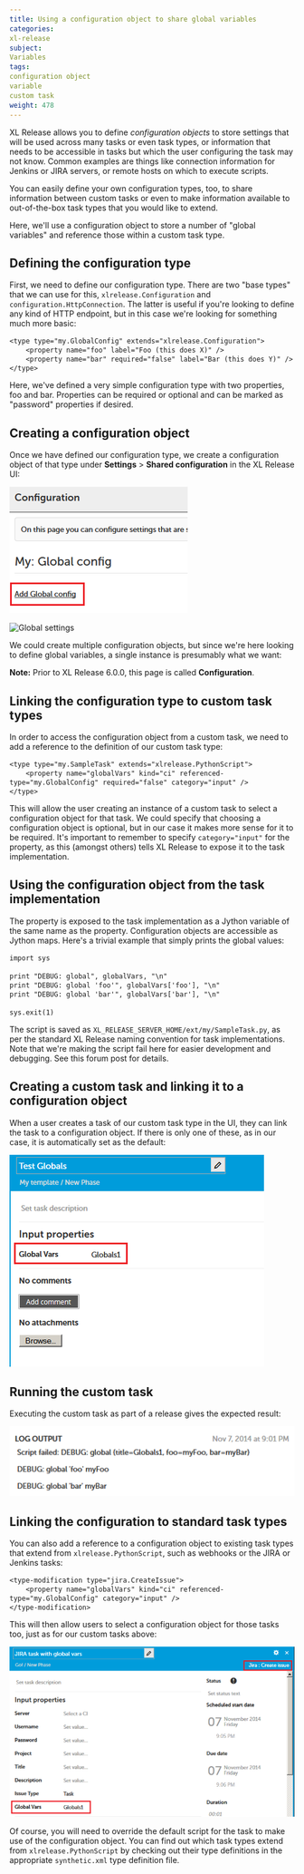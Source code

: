 ```yaml
---
title: Using a configuration object to share global variables
categories:
xl-release
subject:
Variables
tags:
configuration object
variable
custom task
weight: 478
---
```


XL Release allows you to define *configuration objects* to store settings that will be used across many tasks or even task types, or information that needs to be accessible in tasks but which the user configuring the task may not know. Common examples are things like connection information for Jenkins or JIRA servers, or remote hosts on which to execute scripts.

You can easily define your own configuration types, too, to share information between custom tasks or even to make information available to out-of-the-box task types that you would like to extend.

Here, we'll use a configuration object to store a number of "global variables" and reference those within a custom task type.

## Defining the configuration type

First, we need to define our configuration type. There are two "base types" that we can use for this, `xlrelease.Configuration` and `configuration.HttpConnection`. The latter is useful if you're looking to define any kind of HTTP endpoint, but in this case we're looking for something much more basic:

    <type type="my.GlobalConfig" extends="xlrelease.Configuration">
        <property name="foo" label="Foo (this does X)" />
        <property name="bar" required="false" label="Bar (this does Y)" />
    </type>

Here, we've defined a very simple configuration type with two properties, foo and bar. Properties can be required or optional and can be marked as "password" properties if desired.

## Creating a configuration object

Once we have defined our configuration type, we create a configuration object of that type under **Settings** > **Shared configuration** in the XL Release UI:

![Add global config](../images/settings-new-global-config.png)

![Global settings](../images/settings-globals1.png)

We could create multiple configuration objects, but since we're here looking to define global variables, a single instance is presumably what we want:

**Note:** Prior to XL Release 6.0.0, this page is called **Configuration**.

## Linking the configuration type to custom task types

In order to access the configuration object from a custom task, we need to add a reference to the definition of our custom task type:

    <type type="my.SampleTask" extends="xlrelease.PythonScript">
        <property name="globalVars" kind="ci" referenced-type="my.GlobalConfig" required="false" category="input" />
    </type>

This will allow the user creating an instance of a custom task to select a configuration object for that task. We could specify that choosing a configuration object is optional, but in our case it makes more sense for it to be required. It's important to remember to specify `category="input"` for the property, as this (amongst others) tells XL Release to expose it to the task implementation.

## Using the configuration object from the task implementation

The property is exposed to the task implementation as a Jython variable of the same name as the property. Configuration objects are accessible as Jython maps. Here's a trivial example that simply prints the global values:

    import sys

    print "DEBUG: global", globalVars, "\n"
    print "DEBUG: global 'foo'", globalVars['foo'], "\n"
    print "DEBUG: global 'bar'", globalVars['bar'], "\n"

    sys.exit(1)

The script is saved as `XL_RELEASE_SERVER_HOME/ext/my/SampleTask.py`, as per the standard XL Release naming convention for task implementations. Note that we're making the script fail here for easier development and debugging. See this forum post for details.

## Creating a custom task and linking it to a configuration object

When a user creates a task of our custom task type in the UI, they can link the task to a configuration object. If there is only one of these, as in our case, it is automatically set as the default:

![New custom task](../images/new-custom-task.png)

## Running the custom task

Executing the custom task as part of a release gives the expected result:

![Task output](../images/log-output.png)

## Linking the configuration to standard task types

You can also add a reference to a configuration object to existing task types that extend from `xlrelease.PythonScript`, such as webhooks or the JIRA or Jenkins tasks:

    <type-modification type="jira.CreateIssue">
        <property name="globalVars" kind="ci" referenced-type="my.GlobalConfig" category="input" />
    </type-modification>

This will then allow users to select a configuration object for those tasks too, just as for our custom tasks above:

![JIRA task with global variables](../images/jira-task-with-global-vars.png)

Of course, you will need to override the default script for the task to make use of the configuration object. You can find out which task types extend from `xlrelease.PythonScript` by checking out their type definitions in the appropriate `synthetic.xml` type definition file.
